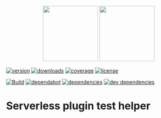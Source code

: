 <p align="center">
  <img height="150" src="https://avatars0.githubusercontent.com/u/36457275?s=400&u=16d355f384ed7f8e0655b7ed1d70ff2e411690d8&v=4e">
  <img height="150" src="https://user-images.githubusercontent.com/2955468/50581158-0b705200-0e25-11e9-9fd5-0fe422e00f2e.png">
</p>

[![version][version]][version-url] [![downloads][downloads]][downloads-url] [![coverage][coverage]][coverage-url] [![license][license]][license-url]

[![Build][build]][build-url] [![dependabot][dependabot]][dependabot-url] [![dependencies][dependency]][dependency-url] [![dev dependencies][dev-dependency]][dev-dependency-url]

# Serverless plugin test helper

<!-- Badge icons -->

[version]: https://badgen.net/npm/v/serverless-plugin-test-helper?icon=npm&label=npm+version
[downloads]: https://badgen.net/npm/dt/serverless-plugin-test-helper?icon=npm
[coverage]: https://badgen.net/codecov/c/github/manwaring/serverless-plugin-test-helper/?icon=codecov
[license]: https://badgen.net/npm/license/serverless-plugin-test-helper/
[language]: https://badgen.net/badge/typescript/typescript/?icon&label
[style]: https://badgen.net/badge/code%20style/prettier?color=purple&icon=terminal&label
[build]: https://badgen.net/circleci/github/manwaring/serverless-plugin-test-helper/master?icon=circleci
[dependabot]: https://badgen.net/dependabot/manwaring/serverless-plugin-test-helper/?icon=dependabot&label=dependabot
[dependency]: https://badgen.net/david/dep/manwaring/serverless-plugin-test-helper
[dev-dependency]: https://badgen.net/david/dev/manwaring/serverless-plugin-test-helper/?label=dev+dependencies

<!-- Badge URLs -->

[version-url]: https://npmjs.com/package/serverless-plugin-test-helper
[downloads-url]: https://www.npmjs.com/package/serverless-plugin-test-helper
[coverage-url]: https://codecov.io/gh/manwaring/serverless-plugin-test-helper
[license-url]: https://www.npmjs.com/package/serverless-plugin-test-helper
[build-url]: https://circleci.com/gh/manwaring/serverless-plugin-test-helper
[dependabot-url]: https://badgen.net/dependabot/manwaring/serverless-plugin-test-helper
[dependency-url]: https://david-dm.org/manwaring/serverless-plugin-test-helper
[dev-dependency-url]: https://david-dm.org/manwaring/serverless-plugin-test-helper?type=dev
